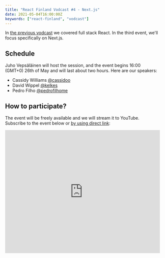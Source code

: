 ```yaml
---
title: "React Finland Vodcast #4 - Next.js"
date: 2021-05-04T16:00:00Z
keywords: ["react-finland", "vodcast"]
---
```


In [the previous vodcast](/blog/vodcast-03/) we covered full stack React. In the third event, we'll focus specifically on Next.js.

## Schedule

Juho Vepsäläinen will host the session, and the event begins 16:00 (GMT+0) 26th of May and will last about two hours. Here are our speakers:

- Cassidy Williams [@cassidoo](https://twitter.com/cassidoo)
- David Wippel [@kelkes](https://twitter.com/kelkes)
- Pedro Filho [@pedrofilhome](https://twitter.com/pedrofilhome)

## How to participate?

The event will be freely available and we will stream it to YouTube. Subscribe to the event below or [by using direct link](https://www.youtube.com/watch?v=mMU-j0WoTCs):

<iframe
  title="Vodcast #04 – Next.js"
  width="100%"
  height="400"
  src="https://www.youtube.com/embed/mMU-j0WoTCs"
  frameBorder="0"
  allow="accelerometer; autoplay; encrypted-media; gyroscope; picture-in-picture"
  allowFullscreen
></iframe>

